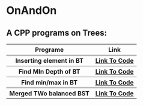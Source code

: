 # OnAndOn

## A CPP programs on Trees:
<table>
   <tr>
    <th> Programe </th>
    <th> Link </th>
 </tr>
 
<tr> 
 <th>
 Inserting element in BT 
 </th>
 <th>
  <a href = "https://github.com/aditisneh/OnAndOn/blob/main/07%20Tree/C%2B%2B%20program%20to%20insert%20element%20in%20Binary%20Tree.md"> <u> Link To Code</u></a>
</th>
 </tr>
 
 <tr> 
<th>
 Find MIn Depth of BT 
 </th>
  <th>
   <a href = "https://github.com/aditisneh/OnAndOn/blob/main/07%20Tree/Find%20Minimum%20Depth%20of%20a%20Binary%20Tree.md" > <u> Link To Code</u></a>
  </th><tr> 
   <tr> 
    
 <tr>
 <th> Find min/max in BT  </th> 
    <th>
  <a href = "https://github.com/aditisneh/OnAndOn/blob/main/07%20Tree/Find%20maximum%20(or%20minimum)%20in%20Binary%20Tree.md" > <u> 
    Link To Code</u></a>
 </th>
 </tr> 
   
   
   
  <tr> 
  <th> Merged TWo balanced BST </th>
   <th>  <a href = "https://github.com/aditisneh/OnAndOn/blob/main/07%20Tree/MergeTwoBalancedBST.cpp" ><u> Link To Code</u></a></th>
  <tr> 
</table>
